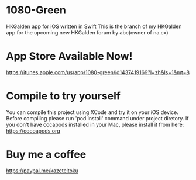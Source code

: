 # 1080-Green
HKGalden app for iOS written in Swift
This is the branch of my HKGalden app for the upcoming new HKGalden forum by abc(owner of na.cx)

# App Store Available Now!
https://itunes.apple.com/us/app/1080-green/id1437419169?l=zh&ls=1&mt=8

# Compile to try yourself
You can compile this project using XCode and try it on your iOS device. Before compiling please run 'pod install' command under project diretory. If you don't have cocapods installed in your Mac, please install it from here: https://cocoapods.org

# Buy me a coffee
https://paypal.me/kazeteitoku
